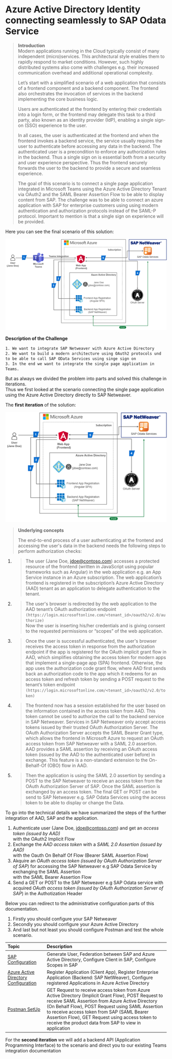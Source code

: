 # Azure Active Directory Identity connecting seamlessly to SAP Odata Service

  > **Introduction** <br>
  > Modern applications running in the Cloud typically consist of many independent (micro)services. 
  > This architectural style enables them to rapidly respond to market conditions. 
  > However, such highly distributed systems also come with challenges e.g. their increased communication overhead and additional operational complexity. 
  > 
  > Let’s start with a simplified scenario of a web application that consists of a frontend component and a backend component. The frontend also orchestrates the invocation of services in the backend implementing the core business logic.
  > 
  > Users are authenticated at the frontend by entering their credentials into a login form, or the frontend may delegate this task to a third party, also known as an identity provider (IdP), enabling a single sign-on (SSO) experience to the user.
  > 
  > In all cases, the user is authenticated at the frontend and when the frontend invokes a backend service, the service usually requires the user to authenticate before accessing any data in the backend. The authenticated user is a precondition to enforce any authorization rules in the backend. Thus a single sign on is essential both from a security and user experience perspective. Thus the frontend securely forwards the user to the backend to provide a secure and seamless experience. 
  > 
  > The goal of this scenario is to connect a single page application integrated in Microsoft Teams using the Azure Active Directory Tenant via OAuth2 and the SAML Bearer Assertion Flow to be able to display content from SAP. The challenge was to be able to connect an azure application with SAP for enterprise customers using using modern authentication and authorization protocols instead of the SAML-P protocol. Important to mention is that a single sign on experience will be provided. 

Here you can see the final scenario of this solution:

![SAP OAuth SAML Flow](./img/SAPArchTeams.png)

**Description of the Challenge**

```
1. We want to integrate SAP Netweaver with Azure Active Directory
2. We want to build a modern architecture using OAuth2 protocols und to be able to call SAP OData Services using singe sign on
3. In the end we want to integrate the single page application in Teams. 
```
But as always we divided the problem into parts and solved this challenge in iterations. <br> 
Thus we first looked at the scenario connecting the single page application using the Azure Active Directory directly to SAP Netweaver.

The **first iteration** of the solution:

![SAP OAuth SAML Flow](./img/Architecture_Iteration1.png)

 > **Underlying concepts** <br>
 >
 > The end-to-end process of a user authenticating at the frontend and accessing the user's data in the backend needs the following steps to perform authorization checks:
 1. > The user (Jane Doe, jdoe@contoso.com) accesses a protected resource of the frontend (written in JavaScript using popular frameworks such as Angular) in the web application e.g. an App Service instance in an Azure subscription. The web application’s frontend is registered in the subscription’s Azure Active Directory (AAD) tenant as an application to delegate authentication to the tenant.
 2. > The user's browser is redirected by the web application to the AAD tenant’s OAuth authorization endpoint <br> ```(https://login.microsoftonline.com/<tenant_id>/oauth2/v2.0/authorize)``` <br> Now the user is inserting his/her credentials and is giving consent to the requested permissions or “scopes” of the web application.
 3. > Once the user is successful authenticated, the user's browser receives the access token in response from the authorization endpoint if the app is registered for the OAuth implicit grant flow in AAD, which simplifies obtaining the access token for modern apps that implement a single-page app (SPA) frontend. Otherwise, the app uses the authorization code grant flow, where AAD first sends back an authorization code to the app which it redeems for an access token and refresh token by sending a POST request to the tenant’s token endpoint <br> ```(https://login.microsoftonline.com/<tenant_id>/oauth2/v2.0/token)```
 4. > The frontend now has a session established for the user based on the information contained in the access token from AAD. This token cannot be used to authorize the call to the backend service in SAP Netweaver. Services in SAP Netweaver only accept access tokens issued by their trusted OAuth Authorization Server. The OAuth Authorization Server accepts the SAML Bearer Grant type, which allows the frontend in Microsoft Azure to request an OAuth access token from SAP Netweaver with a SAML 2.0 assertion. AAD provides a SAML assertion by receiving an OAuth access token (issued by the AAD to the authenticated user before) in exchange. This feature is a non-standard extension to the On-Behalf-Of (OBO) flow in AAD. 
 5. > Then the application is using the SAML 2.0 assertion by sending a POST to the SAP Netweaver to receive an access token from the OAuth Authorization Server of SAP. Once the SAML assertion is exchanged by an access token. The final GET or POST can be send to SAP Netweaver e.g. SAP Odata Services using the access token to be able to display or change the Data. 
 >

To go into the technical details we have summarized the steps of the further integration of AAD, SAP and the application. 

1. Authenticate user (Jane Doe, jdoe@contoso.com) and get an *access token (issued by AAD)* <br> with the OAuth2 Implicit Flow​
2. Exchange the *AAD access token* with a *SAML 2.0 Assertion (issued by AAD)* <br> with the Oauth On Behalf Of Flow (Bearer SAML Assertion Flow)​
3. Akquire an *OAuth access token (issued by  OAuth Authorization Server of SAP*) for accessing the SAP Netweaver e.g SAP Odata Service by exchanging the SAML Assertion <br> with the SAML Bearer Assertion Flow​
4. Send a GET or POST to the SAP Netweaver e.g SAP Odata service with acquired *OAuth access token (issued by OAuth Authorization Server of SAP*) in the Authotization Header​

Below you can redirect to the administrative configuration parts of this documentation.
1. Firstly you should configure your SAP Netweaver
2. Secondly you should configure your Azure Active Directory
3. And last but not least you should configure Postman and test the whole scenario.

|Topic|Description|
|:-----------|:------------------|
|[SAP Configuration](././SAPConfiguration/README.md)|Generate User, Federation between SAP and Azure Active Directory, Configure Client in SAP, Configure Scopes in SAP|
|[Azure Active Directory Configuration](././AzureActiveDirectoryConfiguration/README.md)|Register Application (Client App), Register Enterprise Application (Backend: SAP NetWeaver), Configure registered Applications in Azure Active Directory|
|[Postman SetUp](././PostmanSetup/README.md)|GET Request to receive access token from Azure Active Directory (Implicit Grant Flow), POST Request to receive SAML Assertion from Azure Active Directory (On Behalf Flow), POST Request using SAML Assertion to receive access token from SAP (SAML Bearer Assertion Flow), GET Request using access token to receive the product data from SAP to view in application|

For the **second iteration** we will add a backend API (Application Programming Interface) to the scenario and direct you to our existing Teams integration documentation